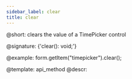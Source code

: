 ```yaml
---
sidebar_label: clear
title: clear
---          
```


@short: clears the value of a TimePicker control

@signature: {'clear(): void;'}

@example:
form.getItem("timepicker").clear();

@template: api_method
@descr:
